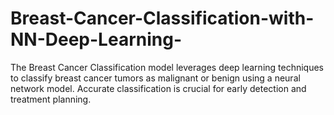 # Breast-Cancer-Classification-with-NN-Deep-Learning-
The Breast Cancer Classification model leverages deep learning techniques to classify breast cancer tumors as malignant or benign using a neural network model. Accurate classification is crucial for early detection and treatment planning.
